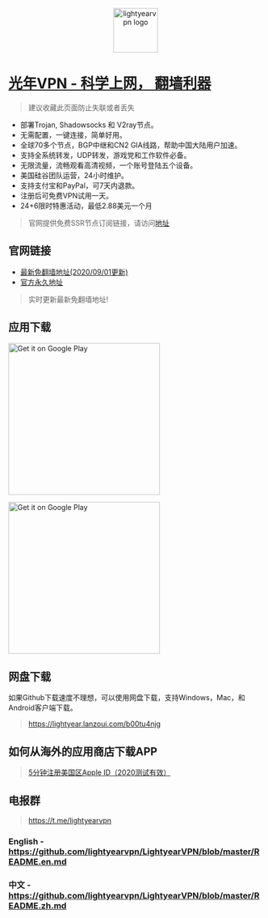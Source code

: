 <p align="center">
<img alt="lightyearvpn logo" src="https://lightyearvpn.com/assets/logo.png" width="88">
</p>

# [光年VPN - 科学上网， 翻墙利器](https://lightyearapp.life)

> 建议收藏此页面防止失联或者丢失 

- 部署Trojan, Shadowsocks 和 V2ray节点。
- 无需配置，一键连接，简单好用。
- 全球70多个节点，BGP中继和CN2 GIA线路，帮助中国大陆用户加速。
- 支持全系统转发，UDP转发，游戏党和工作软件必备。
- 无限流量，流畅观看高清视频，一个账号登陆五个设备。
- 美国硅谷团队运营，24小时维护。
- 支持支付宝和PayPal，可7天内退款。
- 注册后可免费VPN试用一天。
- 24+6限时特惠活动，最低2.88美元一个月

> 官网提供免费SSR节点订阅链接，请访问[地址](https://lightyearapp.life/zh/free-vpn)

## 官网链接
- [最新免翻墙地址(2020/09/01更新)](https://lightyearapp.live)
- [官方永久地址](https://lightyearvpn.com)

> 实时更新最新免翻墙地址!

## 应用下载

<a target="_blank" href='https://apps.apple.com/us/app/lightyearvpn-fast-trusted/id1495258888'><img width="300" alt='Get it on Google Play' src='https://applelaneanimalhospital.com/wp-content/uploads/2019/04/apple.png'/></a>

<a target="_blank" href='https://play.google.com/store/apps/details?id=com.stingsystemllc.lightyearapp'><img width="300" alt='Get it on Google Play' src='https://applelaneanimalhospital.com/wp-content/uploads/2019/04/google.png'/></a>

## 网盘下载
如果Github下载速度不理想，可以使用网盘下载，支持Windows，Mac，和Android客户端下载。

> https://lightyear.lanzoui.com/b00tu4njg

## 如何从海外的应用商店下载APP
> <a target="_blank" href="https://zhuanlan.zhihu.com/p/36574047">5分钟注册美国区Apple ID（2020测试有效）</a>

## 电报群 

> https://t.me/lightyearvpn

### English - https://github.com/lightyearvpn/LightyearVPN/blob/master/README.en.md

### 中文 - https://github.com/lightyearvpn/LightyearVPN/blob/master/README.zh.md
